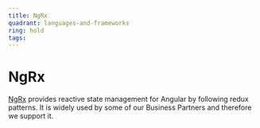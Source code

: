 ```yaml
---
title: NgRx
quadrant: languages-and-frameworks
ring: hold
tags:
---
```


# NgRx

<a href="https://ngrx.io" target="_blank">NgRx</a> provides reactive state management for Angular by following redux patterns. It is widely used by some of our Business Partners and therefore we support it.
